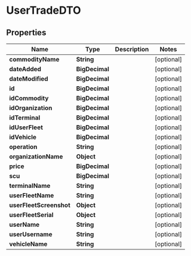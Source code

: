 

# UserTradeDTO


## Properties

| Name | Type | Description | Notes |
|------------ | ------------- | ------------- | -------------|
|**commodityName** | **String** |  |  [optional] |
|**dateAdded** | **BigDecimal** |  |  [optional] |
|**dateModified** | **BigDecimal** |  |  [optional] |
|**id** | **BigDecimal** |  |  [optional] |
|**idCommodity** | **BigDecimal** |  |  [optional] |
|**idOrganization** | **BigDecimal** |  |  [optional] |
|**idTerminal** | **BigDecimal** |  |  [optional] |
|**idUserFleet** | **BigDecimal** |  |  [optional] |
|**idVehicle** | **BigDecimal** |  |  [optional] |
|**operation** | **String** |  |  [optional] |
|**organizationName** | **Object** |  |  [optional] |
|**price** | **BigDecimal** |  |  [optional] |
|**scu** | **BigDecimal** |  |  [optional] |
|**terminalName** | **String** |  |  [optional] |
|**userFleetName** | **String** |  |  [optional] |
|**userFleetScreenshot** | **Object** |  |  [optional] |
|**userFleetSerial** | **Object** |  |  [optional] |
|**userName** | **String** |  |  [optional] |
|**userUsername** | **String** |  |  [optional] |
|**vehicleName** | **String** |  |  [optional] |



